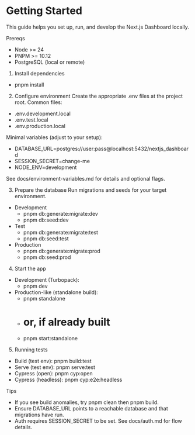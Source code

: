 # Getting Started

This guide helps you set up, run, and develop the Next.js Dashboard locally.

Prereqs
- Node >= 24
- PNPM >= 10.12
- PostgreSQL (local or remote)

1) Install dependencies
- pnpm install

2) Configure environment
Create the appropriate .env files at the project root. Common files:
- .env.development.local
- .env.test.local
- .env.production.local

Minimal variables (adjust to your setup):
- DATABASE_URL=postgres://user:pass@localhost:5432/nextjs_dashboard
- SESSION_SECRET=change-me
- NODE_ENV=development

See docs/environment-variables.md for details and optional flags.

3) Prepare the database
Run migrations and seeds for your target environment.
- Development
  - pnpm db:generate:migrate:dev
  - pnpm db:seed:dev
- Test
  - pnpm db:generate:migrate:test
  - pnpm db:seed:test
- Production
  - pnpm db:generate:migrate:prod
  - pnpm db:seed:prod

4) Start the app
- Development (Turbopack):
  - pnpm dev
- Production-like (standalone build):
  - pnpm standalone
  - # or, if already built
  - pnpm start:standalone

5) Running tests
- Build (test env): pnpm build:test
- Serve (test env): pnpm serve:test
- Cypress (open): pnpm cyp:open
- Cypress (headless): pnpm cyp:e2e:headless

Tips
- If you see build anomalies, try pnpm clean then pnpm build.
- Ensure DATABASE_URL points to a reachable database and that migrations have run.
- Auth requires SESSION_SECRET to be set. See docs/auth.md for flow details.
